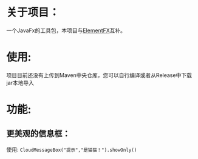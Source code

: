 # 关于项目：
一个JavaFx的工具包，本项目与[ElementFX](https://github.com/Anivie/ElementFX)互补。

# 使用:
项目目前还没有上传到Maven中央仓库，您可以自行编译或者从Release中下载jar本地导入

# 功能:

## 更美观的信息框：
使用:
``CloudMessageBox("提示","是猫猫！").showOnly()``

